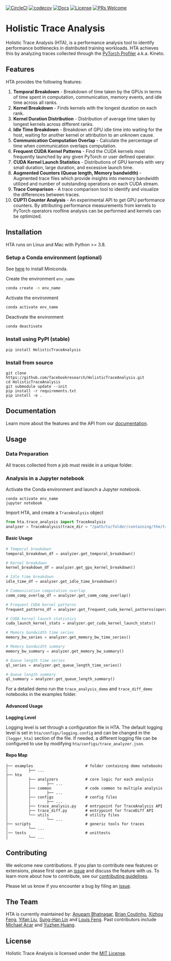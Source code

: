 [![CircleCI](https://circleci.com/gh/facebookresearch/HolisticTraceAnalysis.svg?style=shield)](https://app.circleci.com/pipelines/github/facebookresearch/HolisticTraceAnalysis)
[![codecov](https://codecov.io/github/facebookresearch/holistictraceanalysis/branch/main/graph/badge.svg?token=R44P6M3RJN)](https://codecov.io/github/facebookresearch/holistictraceanalysis)
[![Docs](https://readthedocs.org/projects/hta/badge/?version=latest)](https://hta.readthedocs.io/en/latest/?badge=latest)
[![License](https://img.shields.io/badge/License-MIT-blue.svg)](https://github.com/facebookresearch/HolisticTraceAnalysis/blob/main/LICENSE)
[![PRs Welcome](https://img.shields.io/badge/PRs-welcome-brightgreen.svg)](https://github.com/facebookresearch/HolisticTraceAnalysis/blob/main/CONTRIBUTING.md)

# Holistic Trace Analysis

Holistic Trace Analysis (HTA), is a performance analysis tool to identify performance bottlenecks in
distributed training workloads. HTA achieves this by analyzing traces collected through the [PyTorch
Profiler](https://github.com/pytorch/kineto) a.k.a. Kineto.

## Features

HTA provides the following features:

1. __Temporal Breakdown__ - Breakdown of time taken by the GPUs in terms of time spent in
   computation, communication, memory events, and idle time across all ranks.
1. __Kernel Breakdown__ - Finds kernels with the longest duration on each rank.
1. __Kernel Duration Distribution__ - Distribution of average time taken by longest kernels across
   different ranks.
1. __Idle Time Breakdown__ - Breakdown of GPU idle time into waiting for the host, waiting for
   another kernel or attribution to an unknown cause.
1. __Communication Computation Overlap__ - Calculate the percentage of time when communication
   overlaps computation.
1. __Frequent CUDA Kernel Patterns__ - Find the CUDA kernels most frequently launched by any given
   PyTorch or user defined operator.
1. __CUDA Kernel Launch Statistics__ - Distributions of GPU kernels with very small duration, large
   duration, and excessive launch time.
1. __Augmented Counters (Queue length, Memory bandwidth)__ - Augmented trace files which provide
   insights into memory bandwidth utilized and number of outstanding operations on each CUDA stream.
1. __Trace Comparison__ - A trace comparison tool to identify and visualize the differences between
   traces.
1. __CUPTI Counter Analysis__ - An experimental API to get GPU performance counters. By attributing
   performance measurements from kernels to PyTorch operators roofline analysis can be performed and
   kernels can be optimized.

## Installation

HTA runs on Linux and Mac with Python >= 3.8.

### Setup a Conda environment (optional)

See [here](https://docs.conda.io/en/latest/miniconda.html) to install Miniconda.

Create the environment `env_name`
``` bash
conda create -n env_name
```

Activate the environment
``` bash
conda activate env_name
```

Deactivate the environment
``` bash
conda deactivate
```

### Install using PyPI (stable)

```
pip install HolisticTraceAnalysis
```

### Install from source

```
git clone https://github.com/facebookresearch/HolisticTraceAnalysis.git
cd HolisticTraceAnalysis
git submodule update --init
pip install -r requirements.txt
pip install -e .
```

## Documentation

Learn more about the features and the API from our [documentation](https://hta.readthedocs.io/en/latest/index.html).

## Usage

### Data Preparation
All traces collected from a job must reside in a unique folder.

### Analysis in a Jupyter notebook

Activate the Conda environment and launch a Jupyter notebook.
```
conda activate env_name
jupyter notebook
```

Import HTA, and create a `TraceAnalysis` object
``` python
from hta.trace_analysis import TraceAnalysis
analyzer = TraceAnalysis(trace_dir = "/path/to/folder/containing/the/traces")
```

#### Basic Usage

``` python
# Temporal breakdown
temporal_breakdown_df = analyzer.get_temporal_breakdown()

# Kernel breakdown
kernel_breakdown_df = analyzer.get_gpu_kernel_breakdown()

# Idle time breakdown
idle_time_df = analyzer.get_idle_time_breakdown()

# Communication computation overlap
comm_comp_overlap_df = analyzer.get_comm_comp_overlap()

# Frequent CUDA kernel patterns
frequent_patterns_df = analyzer.get_frequent_cuda_kernel_patterns(operator_name="aten::linear", output_dir="/new/trace/path")

# CUDA kernel launch statistics
cuda_launch_kernel_stats = analyzer.get_cuda_kernel_launch_stats()

# Memory bandwidth time series
memory_bw_series = analyzer.get_memory_bw_time_series()

# Memory bandwidth summary
memory_bw_summary = analyzer.get_memory_bw_summary()

# Queue length time series
ql_series = analyzer.get_queue_length_time_series()

# Queue length summary
ql_summary = analyzer.get_queue_length_summary()
```

For a detailed demo run the `trace_analysis_demo` and `trace_diff_demo` notebooks in the examples folder.

#### Advanced Usage

__Logging Level__

Logging level is set through a configuration file in HTA. The default logging level is set in
`hta/configs/logging.config` and can be changed in the `[logger_hta]` section of the file.
If needed, a different logging file can be configured to use by modifying
`hta/configs/trace_analyzer.json`.

#### Repo Map

```
├── examples                       # folder containing demo notebooks
│         ├── ...
├── hta
│         ├── analyzers            # core logic for each analysis
│         │       ├── ...
│         ├── common               # code common to multiple analysis
│         │       ├── ...
│         ├── configs              # config files
│         │       ├── ...
│         ├── trace_analysis.py    # entrypoint for TraceAnalysis API
│         ├── trace_diff.py        # entrypoint for TraceDiff API
│         └── utils                # utility files
│                 └── ...
├── scripts                        # generic tools for traces
│         └── ...
│── tests                          # unittests
│         └── ...
```

## Contributing
We welcome new contributions. If you plan to contribute new features or extensions, please first
open an [issue](https://github.com/facebookresearch/HolisticTraceAnalysis/issues) and discuss the feature with
us. To learn more about how to contribute, see our [contributing guidelines](https://github.com/facebookresearch/HolisticTraceAnalysis/blob/main/CONTRIBUTING.md).

Please let us know if you encounter a bug by filing an [issue](https://github.com/facebookresearch/HolisticTraceAnalysis/issues).

## The Team
HTA is currently maintained by: [Anupam Bhatnagar](https://github.com/anupambhatnagar), [Brian Coutinho](https://github.com/briancoutinho),
[Xizhou Feng](https://github.com/fengxizhou), [Yifan Liu](https://github.com/yifanliu112), [Sung-Han Lin](https://github.com/sunghlin) and
[Louis Feng](https://github.com/louisfeng). Past contributors include [Michael Acar](https://github.com/mjacar) and [Yuzhen Huang](https://github.com/Yuzhen11).

## License
Holistic Trace Analysis is licensed under the [MIT License](https://github.com/facebookresearch/HolisticTraceAnalysis/blob/main/LICENSE).
